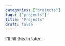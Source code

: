```yaml
---
categories: ["projects"]
tags: ["projects"]
title: "Projects"
draft: false
---
```


I'll fill this in later.

